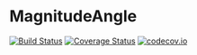 # MagnitudeAngle

[![Build Status](https://travis-ci.org/ajkeller34/MagnitudeAngle.jl.svg?branch=master)](https://travis-ci.org/ajkeller34/MagnitudeAngle.jl)
[![Coverage Status](https://coveralls.io/repos/ajkeller34/MagnitudeAngle.jl/badge.svg?branch=master&service=github)](https://coveralls.io/github/ajkeller34/MagnitudeAngle.jl?branch=master)
[![codecov.io](http://codecov.io/github/ajkeller34/MagnitudeAngle.jl/coverage.svg?branch=master)](http://codecov.io/github/ajkeller34/MagnitudeAngle.jl?branch=master)
